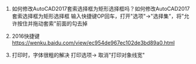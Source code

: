 1. 如何修改AutoCAD2017套索选择框为矩形选择框吗？如何修改AutoCAD2017套索选择框为矩形选择框
    输入快捷键OP回车，打开"选项"->"选择集"，将"允许按住并拖动套索"前面的勾去掉

1. 2016快捷键
    https://wenku.baidu.com/view/ec954de967ec102de3bd89a0.html

1. 打印时，字体很粗的解决
    打印选项-> 取消"打印对象线宽"
